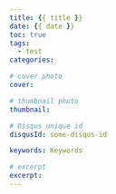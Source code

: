 ```yaml
---
title: {{ title }}
date: {{ date }}
toc: true
tags: 
  - test
categories:

# cover photo
cover:

# thumbnail photo
thumbnail:

# Disqus unique id 
disqusId: some-disqus-id 

keywords: Keywords

# excerpt
excerpt: 
---
```


